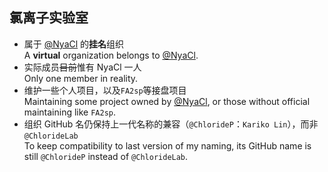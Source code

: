 ## 氯离子实验室
- 属于 [@NyaCl](https://github.com/NyaCl) 的**挂名**组织  
  A **virtual** organization belongs to [@NyaCl](https://github.com/NyaCl).
- 实际成员~~目前~~惟有 NyaCl 一人  
  Only one member in reality.
- 维护一些个人项目，以及`FA2sp`等接盘项目  
  Maintaining some project owned by [@NyaCl](https://github.com/NyaCl), or those without official maintaining like `FA2sp`.
- 组织 GitHub 名仍保持上一代名称的兼容（`@ChlorideP`：`Kariko Lin`），而非`@ChlorideLab`  
  To keep compatibility to last version of my naming, its GitHub name is still `@ChlorideP` instead of `@ChlorideLab`.
